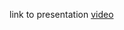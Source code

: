 link to presentation [video](https://drive.google.com/file/d/1G4YnVtEn5Kzv1GyvnjOOz5P__PQvPktR/view?usp=drive_link)
